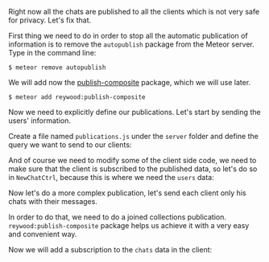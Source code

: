 Right now all the chats are published to all the clients which is not very safe for privacy. Let's fix that.

First thing we need to do in order to stop all the automatic publication of information is to remove the `autopublish` package from the Meteor server. Type in the command line:

    $ meteor remove autopublish

We will add now the [publish-composite](https://atmospherejs.com/reywood/publish-composite) package, which we will use later.

    $ meteor add reywood:publish-composite

Now we need to explicitly define our publications. Let's start by sending the users' information.

Create a file named `publications.js` under the `server` folder and define the query we want to send to our clients:

<diffbox tutorial="whatsapp-meteor-tutorial" step="6.3"></diffbox>

And of course we need to modify some of the client side code, we need to make sure that the client is subscribed to the published data, so let's do so in `NewChatCtrl`, because this is where we need the `users` data:

<diffbox tutorial="whatsapp-meteor-tutorial" step="6.4"></diffbox>

Now let's do a more complex publication, let's send each client only his chats with their messages.

In order to do that, we need to do a joined collections publication. `reywood:publish-composite` package helps us achieve it with a very easy and convenient way.

<diffbox tutorial="whatsapp-meteor-tutorial" step="6.5"></diffbox>

Now we will add a subscription to the `chats` data in the client:

<diffbox tutorial="whatsapp-meteor-tutorial" step="6.6"></diffbox>


